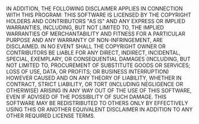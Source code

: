    IN ADDITION, THE FOLLOWING DISCLAIMER APPLIES IN CONNECTION WITH THIS PROGRAM: 
THIS SOFTWARE IS LICENSED BY THE COPYRIGHT HOLDERS AND CONTRIBUTORS "AS IS" AND ANY EXPRESS OR IMPLIED WARRANTIES, 
INCLUDING, BUT NOT LIMITED TO, THE IMPLIED WARRANTIES OF MERCHANTABILITY AND FITNESS FOR A PARTICULAR PURPOSE AND 
ANY WARRANTY OF NON-INFRINGEMENT, ARE DISCLAIMED. IN NO EVENT SHALL THE COPYRIGHT OWNER OR CONTRIBUTORS BE LIABLE 
FOR ANY DIRECT, INDIRECT, INCIDENTAL, SPECIAL, EXEMPLARY, OR CONSEQUENTIAL DAMAGES (INCLUDING, BUT NOT LIMITED TO,
PROCUREMENT OF SUBSTITUTE GOODS OR SERVICES; LOSS OF USE, DATA, OR PROFITS; OR BUSINESS INTERRUPTION) HOWEVER CAUSED
AND ON ANY THEORY OF LIABILITY, WHETHER IN CONTRACT, STRICT LIABILITY, OR TORT (INCLUDING NEGLIGENCE OR OTHERWISE)
ARISING IN ANY WAY OUT OF THE USE OF THIS SOFTWARE, EVEN IF ADVISED OF THE POSSIBILITY OF SUCH DAMAGE.
THIS SOFTWARE MAY BE REDISTRIBUTED TO OTHERS ONLY BY EFFECTIVELY USING THIS OR ANOTHER EQUIVALENT DISCLAIMER
IN ADDITION TO ANY OTHER REQUIRED LICENSE TERMS.

   
   

